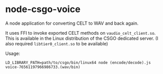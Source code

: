 # node-csgo-voice

A node application for converting CELT to WAV and back again.

It uses FFI to invoke exported CELT methods on `vaudio_celt_client.so`. This is available in the Linux distribution of the CSGO dedicated server. (I also required `libtier0_client.so` to be available)

Usage:

```
LD_LIBRARY_PATH=path/to/csgo/bin/linux64 node (encode/decode).js voice-76561197966986733.(wav/bin)
```
